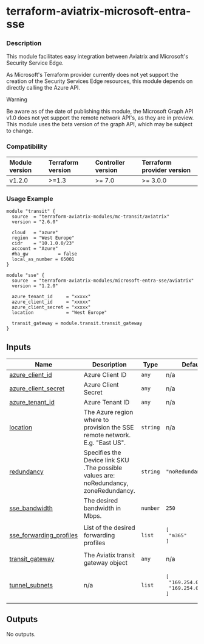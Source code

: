 <!-- BEGIN_TF_DOCS -->
# terraform-aviatrix-microsoft-entra-sse

### Description
This module facilitates easy integration between Aviatrix and Microsoft's Security Service Edge.

As Microsoft's Terraform provider currently does not yet support the creation of the Security Services Edge resources, this module depends on directly calling the Azure API.

> [!WARNING]
>Be aware as of the date of publishing this module, the Microsoft Graph API v1.0 does not yet support the remote network API's, as they are in preview. This module uses the beta version of the graph API, which may be subject to change.

### Compatibility
Module version | Terraform version | Controller version | Terraform provider version
:--- | :--- | :--- | :---
v1.2.0 | >=1.3 | >= 7.0 | >= 3.0.0

### Usage Example
```hcl
module "transit" {
  source  = "terraform-aviatrix-modules/mc-transit/aviatrix"
  version = "2.6.0"

  cloud   = "azure"
  region  = "West Europe"
  cidr    = "10.1.0.0/23"
  account = "Azure"
  #ha_gw           = false
  local_as_number = 65001
}

module "sse" {
  source  = "terraform-aviatrix-modules/microsoft-entra-sse/aviatrix"
  version = "1.2.0"

  azure_tenant_id     = "xxxxx"
  azure_client_id     = "xxxxx"
  azure_client_secret = "xxxxx"
  location            = "West Europe"

  transit_gateway = module.transit.transit_gateway
}
```
## Inputs

| Name | Description | Type | Default | Required |
|------|-------------|------|---------|:--------:|
| <a name="input_azure_client_id"></a> [azure\_client\_id](#input\_azure\_client\_id) | Azure Client ID | `any` | n/a | yes |
| <a name="input_azure_client_secret"></a> [azure\_client\_secret](#input\_azure\_client\_secret) | Azure Client Secret | `any` | n/a | yes |
| <a name="input_azure_tenant_id"></a> [azure\_tenant\_id](#input\_azure\_tenant\_id) | Azure Tenant ID | `any` | n/a | yes |
| <a name="input_location"></a> [location](#input\_location) | The Azure region where to provision the SSE remote network. E.g. "East US". | `string` | n/a | yes |
| <a name="input_redundancy"></a> [redundancy](#input\_redundancy) | Specifies the Device link SKU .The possible values are: noRedundancy, zoneRedundancy. | `string` | `"noRedundancy"` | no |
| <a name="input_sse_bandwidth"></a> [sse\_bandwidth](#input\_sse\_bandwidth) | The desired bandwidth in Mbps. | `number` | `250` | no |
| <a name="input_sse_forwarding_profiles"></a> [sse\_forwarding\_profiles](#input\_sse\_forwarding\_profiles) | List of the desired forwarding profiles | `list` | <pre>[<br/>  "m365"<br/>]</pre> | no |
| <a name="input_transit_gateway"></a> [transit\_gateway](#input\_transit\_gateway) | The Aviatix transit gateway object | `any` | n/a | yes |
| <a name="input_tunnel_subnets"></a> [tunnel\_subnets](#input\_tunnel\_subnets) | n/a | `list` | <pre>[<br/>  "169.254.0.0/30",<br/>  "169.254.0.4/30"<br/>]</pre> | no |

## Outputs

No outputs.
<!-- END_TF_DOCS -->